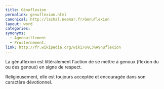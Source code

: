 ```yaml
---
title: Génuflexion
permalink: genuflexion.html
canonical: http://lachal.neamar.fr/Genuflexion
layout: word
categories:
synonyms:
  - Agenouillement
  - Prosternement.
link: http://fr.wikipedia.org/wiki/G%C3%A9nuflexion
---
```


La génuflexion est littéralement l'action de se mettre à genoux (flexion du ou des genoux) en signe de respect.

Religieusement, elle est toujours acceptée et encouragée dans son caractère dévotionnel.


